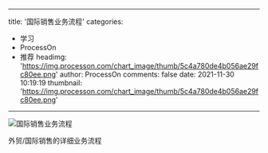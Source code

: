 
---
title: '国际销售业务流程'
categories: 
 - 学习
 - ProcessOn
 - 推荐
headimg: 'https://img.processon.com/chart_image/thumb/5c4a780de4b056ae29fc80ee.png'
author: ProcessOn
comments: false
date: 2021-11-30 10:19:19
thumbnail: 'https://img.processon.com/chart_image/thumb/5c4a780de4b056ae29fc80ee.png'
---

<div>   
<img class="thumb" alt="国际销售业务流程" src="https://img.processon.com/chart_image/thumb/5c4a780de4b056ae29fc80ee.png" referrerpolicy="no-referrer">
<p>外贸/国际销售的详细业务流程</p>  
</div>
            